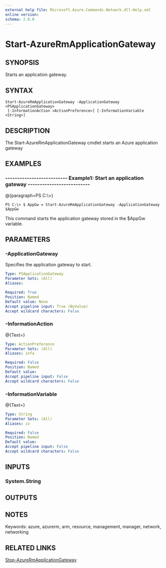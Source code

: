 ```yaml
---
external help file: Microsoft.Azure.Commands.Network.dll-Help.xml
online version: 
schema: 2.0.0
---
```


# Start-AzureRmApplicationGateway
## SYNOPSIS
Starts an application gateway.

## SYNTAX

```
Start-AzureRmApplicationGateway -ApplicationGateway <PSApplicationGateway>
 [-InformationAction <ActionPreference>] [-InformationVariable <String>]
```

## DESCRIPTION
The Start-AzureRmApplicationGateway cmdlet starts an Azure application gateway

## EXAMPLES

### --------------------------  Example1: Start an application gateway  --------------------------
@{paragraph=PS C:\\\>}

```
PS C:\> $ AppGw = Start-AzureRmApplicationGateway -ApplicationGateway $AppGw
```

This command starts the application gateway stored in the $AppGw variable.

## PARAMETERS

### -ApplicationGateway
Specifies the application gateway to start.

```yaml
Type: PSApplicationGateway
Parameter Sets: (All)
Aliases: 

Required: True
Position: Named
Default value: None
Accept pipeline input: True (ByValue)
Accept wildcard characters: False
```

### -InformationAction
@{Text=}

```yaml
Type: ActionPreference
Parameter Sets: (All)
Aliases: infa

Required: False
Position: Named
Default value: 
Accept pipeline input: False
Accept wildcard characters: False
```

### -InformationVariable
@{Text=}

```yaml
Type: String
Parameter Sets: (All)
Aliases: iv

Required: False
Position: Named
Default value: 
Accept pipeline input: False
Accept wildcard characters: False
```

## INPUTS

### System.String

## OUTPUTS

## NOTES
Keywords: azure, azurerm, arm, resource, management, manager, network, networking

## RELATED LINKS

[Stop-AzureRmApplicationGateway]()


